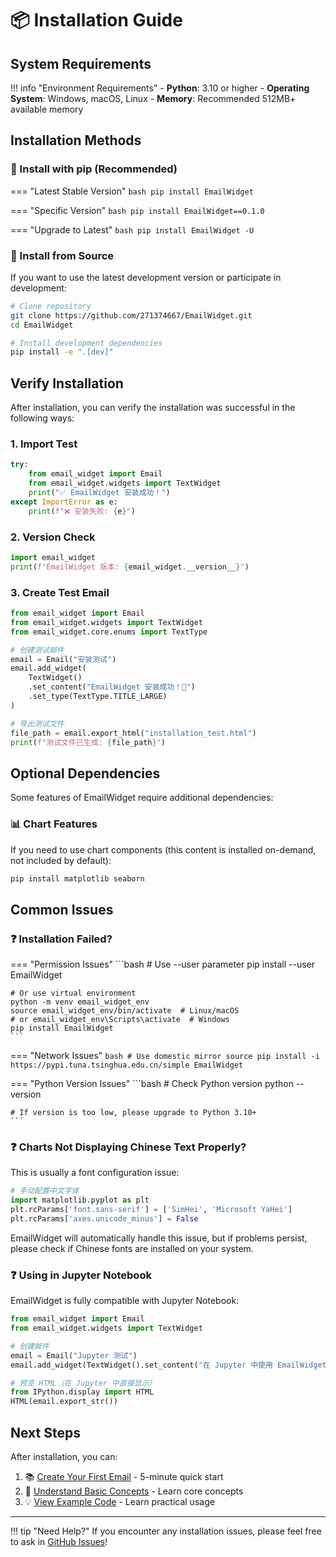 # 📦 Installation Guide

## System Requirements

!!! info "Environment Requirements"
    - **Python**: 3.10 or higher
    - **Operating System**: Windows, macOS, Linux
    - **Memory**: Recommended 512MB+ available memory

## Installation Methods

### 🚀 Install with pip (Recommended)

=== "Latest Stable Version"
    ```bash
    pip install EmailWidget
    ```

=== "Specific Version"
    ```bash
    pip install EmailWidget==0.1.0
    ```

=== "Upgrade to Latest"
    ```bash
    pip install EmailWidget -U
    ```

### 🔧 Install from Source

If you want to use the latest development version or participate in development:

```bash
# Clone repository
git clone https://github.com/271374667/EmailWidget.git
cd EmailWidget

# Install development dependencies
pip install -e ".[dev]"
```

## Verify Installation

After installation, you can verify the installation was successful in the following ways:

### 1. Import Test

```python
try:
    from email_widget import Email
    from email_widget.widgets import TextWidget
    print("✅ EmailWidget 安装成功！")
except ImportError as e:
    print(f"❌ 安装失败: {e}")
```

### 2. Version Check

```python
import email_widget
print(f"EmailWidget 版本: {email_widget.__version__}")
```

### 3. Create Test Email

```python
from email_widget import Email
from email_widget.widgets import TextWidget
from email_widget.core.enums import TextType

# 创建测试邮件
email = Email("安装测试")
email.add_widget(
    TextWidget()
    .set_content("EmailWidget 安装成功！🎉")
    .set_type(TextType.TITLE_LARGE)
)

# 导出测试文件
file_path = email.export_html("installation_test.html")
print(f"测试文件已生成: {file_path}")
```

## Optional Dependencies

Some features of EmailWidget require additional dependencies:

### 📊 Chart Features

If you need to use chart components (this content is installed on-demand, not included by default):

```bash
pip install matplotlib seaborn
```

## Common Issues

### ❓ Installation Failed?

=== "Permission Issues"
    ```bash
    # Use --user parameter
    pip install --user EmailWidget
    
    # Or use virtual environment
    python -m venv email_widget_env
    source email_widget_env/bin/activate  # Linux/macOS
    # or email_widget_env\Scripts\activate  # Windows
    pip install EmailWidget
    ```

=== "Network Issues"
    ```bash
    # Use domestic mirror source
    pip install -i https://pypi.tuna.tsinghua.edu.cn/simple EmailWidget
    ```

=== "Python Version Issues"
    ```bash
    # Check Python version
    python --version
    
    # If version is too low, please upgrade to Python 3.10+
    ```

### ❓ Charts Not Displaying Chinese Text Properly?

This is usually a font configuration issue:

```python
# 手动配置中文字体
import matplotlib.pyplot as plt
plt.rcParams['font.sans-serif'] = ['SimHei', 'Microsoft YaHei']
plt.rcParams['axes.unicode_minus'] = False
```

EmailWidget will automatically handle this issue, but if problems persist, please check if Chinese fonts are installed on your system.

### ❓ Using in Jupyter Notebook

EmailWidget is fully compatible with Jupyter Notebook:

```python
from email_widget import Email
from email_widget.widgets import TextWidget

# 创建邮件
email = Email("Jupyter 测试")
email.add_widget(TextWidget().set_content("在 Jupyter 中使用 EmailWidget"))

# 预览 HTML（在 Jupyter 中直接显示）
from IPython.display import HTML
HTML(email.export_str())
```

## Next Steps

After installation, you can:

1. 📚 [Create Your First Email](first-email.md) - 5-minute quick start
2. 📖 [Understand Basic Concepts](concepts.md) - Learn core concepts
3. 💡 [View Example Code](../examples/basic.md) - Learn practical usage

---

!!! tip "Need Help?"
    If you encounter any installation issues, please feel free to ask in [GitHub Issues](https://github.com/271374667/EmailWidget/issues)!